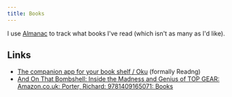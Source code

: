 ```yaml
---
title: Books
---
```


I use [Almanac](https://almanac.rknight.me/?category=book) to track what books I've read (which isn't as many as I'd like).

## Links

- [The companion app for your book shelf / Oku](https://oku.club/?notice=oku) (formally Readng)
- [And On That Bombshell: Inside the Madness and Genius of TOP GEAR: Amazon.co.uk: Porter, Richard: 9781409165071: Books](https://www.amazon.co.uk/dp/1409165078/)
